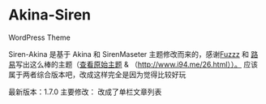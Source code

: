 # Akina-Siren
WordPress Theme

Siren-Akina 是基于 Akina 和 SirenMaseter 主题修改而来的，感谢[Fuzzz](http://www.akina.pw/) 和 [路易](https://www.i94.me/)写出这么棒的主题（[查看原始主题](http://www.akina.pw/themeakina) & （http://www.i94.me/26.html））。
应该属于两者综合版本吧，改成这样完全是因为觉得比较好玩

最新版本：1.7.0
主要修改：
改成了单栏文章列表

